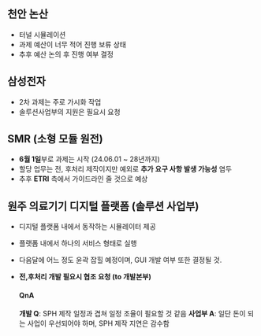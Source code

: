 
## 천안 논산 

- 터널 시뮬레이션
- 과제 예산이 너무 적어 진행 보류 상태
- 추후 예산 논의 후 진행 여부 결정


## 삼성전자

- 2차 과제는 주로 가시화 작업
- 솔루션사업부의 지원은 필요시 요청


## SMR (소형 모듈 원전)

- **6월 1일**부로 과제는 시작 (24.06.01 ~ 28년까지)
- 할당 업무는 전, 후처리 제작이지만 예외로 **추가 요구 사항 발생 가능성** 염두
- 추후 **ETRI** 측에서 가이드라인 줄 것으로 예상



## 원주 의료기기 디지털 플랫폼 (솔루션 사업부)

- 디지털 플랫폼 내에서 동작하는 시뮬레이터 제공 
- 플랫폼 내에서 하나의 서비스 형태로 실행
- 다음달에 어느 정도 윤곽 잡힐 예정이며, GUI 개발 여부 또한 결정될 것.
- **전,후처리 개발 필요시 협조 요청 (to 개발본부)**

	#### QnA 
	
	**개발 Q**: SPH 제작 일정과 겹쳐 일정 조율이 필요할 것 같음
	**사업부 A**: 일단 돈이 되는 사업이 우선되어야 하며, SPH 제작 지연은 감수함 





